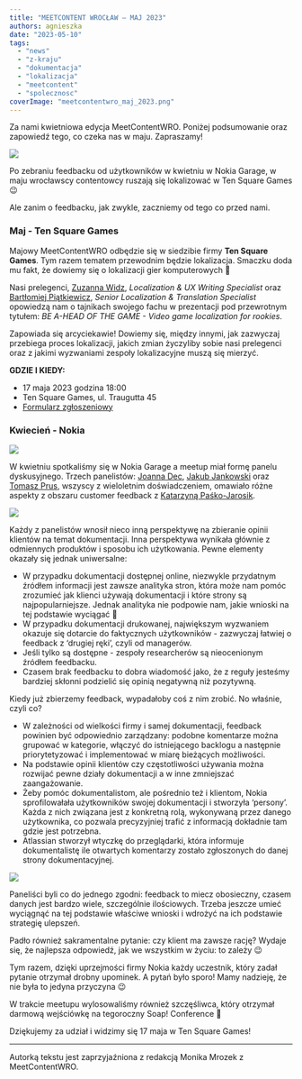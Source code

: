 ```yaml
---
title: "MEETCONTENT WROCŁAW – MAJ 2023"
authors: agnieszka
date: "2023-05-10"
tags:
  - "news"
  - "z-kraju"
  - "dokumentacja"
  - "lokalizacja"
  - "meetcontent"
  - "spolecznosc"
coverImage: "meetcontentwro_maj_2023.png"
---
```


Za nami kwietniowa edycja MeetContentWRO. Poniżej podsumowanie oraz zapowiedź
tego, co czeka nas w maju. Zapraszamy!

![](images/19.jpg)

Po zebraniu feedbacku od użytkowników w kwietniu w Nokia Garage, w maju
wrocławscy contentowcy ruszają się lokalizować w Ten Square Games 😉

Ale zanim o feedbacku, jak zwykle, zaczniemy od tego co przed nami.

### Maj - Ten Square Games

Majowy MeetContentWRO odbędzie się w siedzibie firmy **Ten Square Games**. Tym
razem tematem przewodnim będzie lokalizacja. Smaczku doda mu fakt, że dowiemy
się o lokalizacji gier komputerowych 🤩

Nasi prelegenci,
[Zuzanna Widz](https://www.linkedin.com/in/zuzanna-widz-846459230/),
_Localization & UX Writing Specialist_ oraz
[Bartłomiej Piątkiewicz](https://www.linkedin.com/in/barlomiej-piatkiewicz/),
_Senior Localization & Translation Specialist_ opowiedzą nam o tajnikach swojego
fachu w prezentacji pod przewrotnym tytułem: _BE A-HEAD OF THE GAME - Video game
localization for rookies_.

Zapowiada się arcyciekawie! Dowiemy się, między innymi, jak zazwyczaj przebiega
proces lokalizacji, jakich zmian życzyliby sobie nasi prelegenci oraz z jakimi
wyzwaniami zespoły lokalizacyjne muszą się mierzyć.

**GDZIE I KIEDY:**

- 17 maja 2023 godzina 18:00
- Ten Square Games, ul. Traugutta 45
- [Formularz zgłoszeniowy](https://forms.gle/84Z9Y2DYf71m4X3UA)

### Kwiecień - Nokia

![](images/19_4.jpg)

W kwietniu spotkaliśmy się w Nokia Garage a meetup miał formę panelu
dyskusyjnego. Trzech panelistów:
[Joanna Dec](https://www.linkedin.com/in/joanna-dec-01718394/),
[Jakub Jankowski](https://www.linkedin.com/in/jakub-jankowski-91a458144/) oraz
[Tomasz Prus](https://www.linkedin.com/in/tomasz-prus-4b09b01a/), wszyscy z
wieloletnim doświadczeniem, omawiało różne aspekty z obszaru customer feedback z
[Katarzyną Paśko-Jarosik](https://www.linkedin.com/in/katarzyna-pa%C5%9Bko-jarosik-49413116/).

![](images/19_2.jpg)

Każdy z panelistów wnosił nieco inną perspektywę na zbieranie opinii klientów na
temat dokumentacji. Inna perspektywa wynikała głównie z odmiennych produktów i
sposobu ich użytkowania. Pewne elementy okazały się jednak uniwersalne:

- W przypadku dokumentacji dostępnej online, niezwykle przydatnym źródłem
  informacji jest zawsze analityka stron, która może nam pomóc zrozumieć jak
  klienci używają dokumentacji i które strony są najpopularniejsze. Jednak
  analityka nie podpowie nam, jakie wnioski na tej podstawie wyciągać 🤔
- W przypadku dokumentacji drukowanej, największym wyzwaniem okazuje się
  dotarcie do faktycznych użytkowników - zazwyczaj łatwiej o feedback z ‘drugiej
  ręki’, czyli od managerów.
- Jeśli tylko są dostępne - zespoły researcherów są nieocenionym źródłem
  feedbacku.
- Czasem brak feedbacku to dobra wiadomość jako, że z reguły jesteśmy bardziej
  skłonni podzielić się opinią negatywną niż pozytywną.

Kiedy już zbierzemy feedback, wypadałoby coś z nim zrobić. No właśnie, czyli co?

- W zależności od wielkości firmy i samej dokumentacji, feedback powinien być
  odpowiednio zarządzany: podobne komentarze można grupować w kategorie, włączyć
  do istniejącego backlogu a następnie priorytetyzować i implementować w miarę
  bieżących możliwości.
- Na podstawie opinii klientów czy częstotliwości używania można rozwijać pewne
  działy dokumentacji a w inne zmniejszać zaangażowanie.
- Żeby pomóc dokumentalistom, ale pośrednio też i klientom, Nokia sprofilowałała
  użytkowników swojej dokumentacji i stworzyła ‘persony’. Każda z nich związana
  jest z konkretną rolą, wykonywaną przez danego użytkownika, co pozwala
  precyzyjniej trafić z informacją dokładnie tam gdzie jest potrzebna.
- Atlassian stworzył wtyczkę do przeglądarki, która informuje dokumentalistę ile
  otwartych komentarzy zostało zgłoszonych do danej strony dokumentacyjnej.

![](images/19_3.jpg)

Paneliści byli co do jednego zgodni: feedback to miecz obosieczny, czasem danych
jest bardzo wiele, szczególnie ilościowych. Trzeba jeszcze umieć wyciągnąć na
tej podstawie właściwe wnioski i wdrożyć na ich podstawie strategię ulepszeń.

Padło również sakramentalne pytanie: czy klient ma zawsze rację? Wydaje się, że
najlepsza odpowiedź, jak we wszystkim w życiu: to zależy 😉

Tym razem, dzięki uprzejmości firmy Nokia każdy uczestnik, który zadał pytanie
otrzymał drobny upominek. A pytań było sporo! Mamy nadzieję, że nie była to
jedyna przyczyna 😉

W trakcie meetupu wylosowaliśmy również szczęśliwca, który otrzymał darmową
wejściówkę na tegoroczny Soap! Conference 🤩

Dziękujemy za udział i widzimy się 17 maja w Ten Square Games!

---

Autorką tekstu jest zaprzyjaźniona z redakcją Monika Mrozek z MeetContentWRO.
